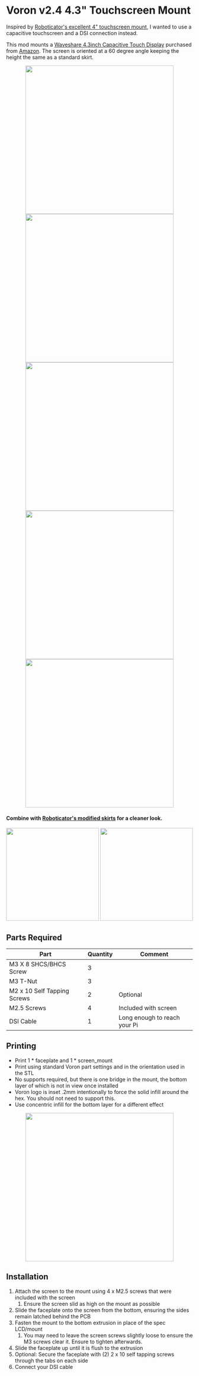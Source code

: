 # Voron v2.4 4.3" Touchscreen Mount

Inspired by [Roboticator's excellent 4" touchscreen mount](../../roboticator24/4inch_touchscreen_mount_for_v2.4), I wanted to use a capacitive touchscreen and a DSI connection instead.

This mod mounts a [Waveshare 4.3inch Capacitive Touch Display](https://www.waveshare.com/4.3inch-dsi-lcd.htm) purchased from [Amazon](https://smile.amazon.com/gp/product/B083TG7Y9B/).  The screen is oriented at a 60 degree angle keeping the height the same as a standard skirt.

<div align="center">
    <img src="images/CAD_front_profile.png" height="400">
    <img src="images/CAD_side_profile.png" height="400">
    <img src="images/CAD_offset_profile.png" height="400">
    <img src="images/CAD_mount_side_profile_angle.png" height="400">
    <img src="images/CAD_mount_offset_profile.png" height="400">
</div>


#### Combine with [Roboticator's modified skirts](../../roboticator24/front%2Brear_skirts_for_v2.4) for a cleaner look.

<div align="center">
    <img src="images/Mounted_1.jpg" height="250">
    <img src="images/Mounted_2.jpg" height="250">
</div>

## Parts Required
| Part | Quantity | Comment|
|------|------|--------|
| M3 X 8 SHCS/BHCS Screw | 3 | |
| M3 T-Nut | 3 | |
| M2 x 10 Self Tapping Screws | 2 | Optional |
| M2.5 Screws | 4 | Included with screen |
| DSI Cable | 1 | Long enough to reach your Pi |

## Printing
- Print 1 * faceplate and 1 * screen_mount
- Print using standard Voron part settings and in the orientation used in the STL
- No supports required, but there is one bridge in the mount, the bottom layer of which is not in view once installed
- Voron logo is inset .2mm intentionally to force the solid infill around the hex.  You should not need to support this.
- Use concentric infill for the bottom layer for a different effect

<div align="center">
    <img src="images/Voron_logo.jpg" height="400">
</div>


## Installation
1. Attach the screen to the mount using 4 x M2.5 screws that were included with the screen
   1. Ensure the screen slid as high on the mount as possible
2. Slide the faceplate onto the screen from the bottom, ensuring the sides remain latched behind the PCB
3. Fasten the mount to the bottom extrusion in place of the spec LCD/mount
   1. You may need to leave the screen screws slightly loose to ensure the M3 screws clear it.  Ensure to tighten afterwards.
4. Slide the faceplate up until it is flush to the extrusion
5. Optional: Secure the faceplate with (2) 2 x 10 self tapping screws through the tabs on each side
6. Connect your DSI cable